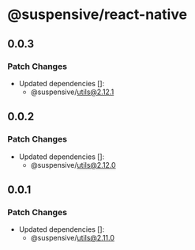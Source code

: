 # @suspensive/react-native

## 0.0.3

### Patch Changes

- Updated dependencies []:
  - @suspensive/utils@2.12.1

## 0.0.2

### Patch Changes

- Updated dependencies []:
  - @suspensive/utils@2.12.0

## 0.0.1

### Patch Changes

- Updated dependencies []:
  - @suspensive/utils@2.11.0
